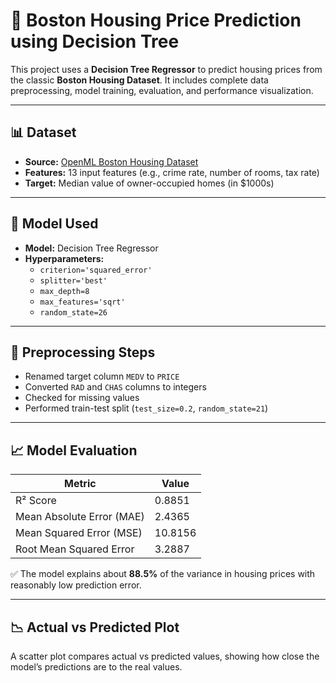 # 🏡 Boston Housing Price Prediction using Decision Tree

This project uses a **Decision Tree Regressor** to predict housing prices from the classic **Boston Housing Dataset**. It includes complete data preprocessing, model training, evaluation, and performance visualization.

---

## 📊 Dataset

- **Source:** [OpenML Boston Housing Dataset](https://www.openml.org/d/531)
- **Features:** 13 input features (e.g., crime rate, number of rooms, tax rate)
- **Target:** Median value of owner-occupied homes (in $1000s)

---

## 🧪 Model Used

- **Model:** Decision Tree Regressor  
- **Hyperparameters:**
  - `criterion='squared_error'`
  - `splitter='best'`
  - `max_depth=8`
  - `max_features='sqrt'`
  - `random_state=26`

---

## 🧼 Preprocessing Steps

- Renamed target column `MEDV` to `PRICE`
- Converted `RAD` and `CHAS` columns to integers
- Checked for missing values
- Performed train-test split (`test_size=0.2`, `random_state=21`)

---

## 📈 Model Evaluation

| Metric                   | Value    |
|--------------------------|----------|
| R² Score                 | 0.8851   |
| Mean Absolute Error (MAE)| 2.4365   |
| Mean Squared Error (MSE) | 10.8156  |
| Root Mean Squared Error  | 3.2887   |

✅ The model explains about **88.5%** of the variance in housing prices with reasonably low prediction error.

---

## 📉 Actual vs Predicted Plot

A scatter plot compares actual vs predicted values, showing how close the model’s predictions are to the real values.
